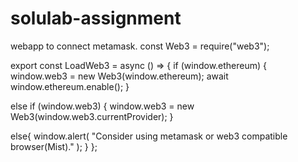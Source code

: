 # solulab-assignment
webapp to connect metamask.
const Web3 = require("web3");

export const LoadWeb3 = async () => {
  if (window.ethereum) {
    window.web3 = new Web3(window.ethereum);
    await window.ethereum.enable();
  }

  else if (window.web3) {
    window.web3 = new Web3(window.web3.currentProvider);
  }

  else{
    window.alert(
      "Consider using metamask or web3 compatible browser(Mist)."
    );
  }
};

